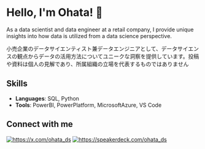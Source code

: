 # Hello, I'm Ohata! 👋

As a data scientist and data engineer at a retail company, I provide unique insights into how data is utilized from a data science perspective.

小売企業のデータサイエンティスト兼データエンジニアとして、データサイエンスの観点からデータの活用方法についてユニークな洞察を提供しています。投稿や資料は個人の見解であり、所属組織の立場を代表するものではありません
## Skills

- **Languages**: SQL, Python
- **Tools**: PowerBI, PowerPlatform, MicrosoftAzure, VS Code

## Connect with me

<p align="left">

<a href="https://x.com/ohata_ds" target="blank"><img align="center" src="https://img.icons8.com/?size=50&id=phOKFKYpe00C&format=png&color=000000" alt="https://x.com/ohata_ds" /></a>
<a href="https://speakerdeck.com/ohata_ds" target="blank"><img align="center" src="https://img.icons8.com/?size=50&id=p8rBZlFjgeQ8&format=png&color=009287" alt="https://speakerdeck.com/ohata_ds" /></a>

</p>
